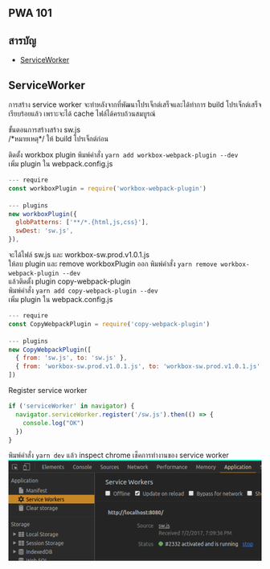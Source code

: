 ## PWA 101

## สารบัญ
- [ServiceWorker](#serviceworker)

## ServiceWorker
การสร้าง service worker จะทำหลังจากที่พัฒนาโปรเจ็กต์เสร็จและได้ทำการ build โปรเจ็กต์เสร็จเรียบร้อยแล้ว เพราะจะได้ cache ไฟล์ได้ครบถ้วนสมบูรณ์

ขั้นตอนการสร้างสร้าง sw.js<br>
/\*หมายเหตุ\*/ ให้ build โปรเจ็กต์ก่อน<br>

ติดตั้ง workbox plugin พิมพ์คำสั่ง `yarn add workbox-webpack-plugin --dev`<br>
เพิ่ม plugin ใน webpack.config.js <br>
```javascript
--- require
const workboxPlugin = require('workbox-webpack-plugin')

--- plugins
new workboxPlugin({
  globPatterns: ['**/*.{html,js,css}'],
  swDest: 'sw.js',
}),
```
จะได้ไฟล์ sw.js และ workbox-sw.prod.v1.0.1.js<br>
ให้ลบ plugin และ remove workboxPlugin ออก พิมพ์คำสั่ง `yarn remove workbox-webpack-plugin --dev`<br>
แล้วติดตั้ง plugin copy-webpack-plugin<br>
พิมพ์คำสั่ง `yarn add copy-webpack-plugin --dev`<br>
เพิ่ม plugin ใน webpack.config.js <br>
```javascript
--- require
const CopyWebpackPlugin = require('copy-webpack-plugin')

--- plugins
new CopyWebpackPlugin([
  { from: 'sw.js', to: 'sw.js' },
  { from: 'workbox-sw.prod.v1.0.1.js', to: 'workbox-sw.prod.v1.0.1.js' }
])
```

Register service worker<br>
```javascript
if ('serviceWorker' in navigator) {  
  navigator.serviceWorker.register('/sw.js').then(() => {
    console.log("OK")
  })
}
```

พิมพ์คำสั่ง `yarn dev` แล้ว inspect chrome เช็คการทำงานของ service worker<br>
![My Image](./src/assets/img/serviceworker.png)